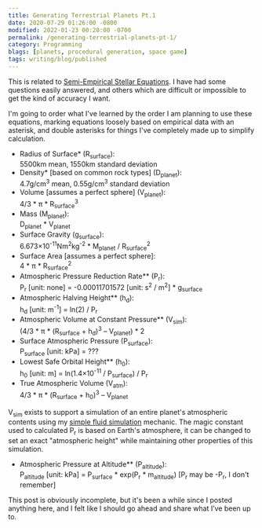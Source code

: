 ```yaml
---
title: Generating Terrestrial Planets Pt.1
date: 2020-07-29 01:26:00 -0800
modified: 2022-01-23 00:20:00 -0700
permalink: /generating-terrestrial-planets-pt-1/
category: Programming
blags: [planets, procedural generation, space game]
tags: writing/blog/published
---
```


This is related to [Semi-Empirical Stellar Equations](https://blog.tangentfox.com/semi-empirical-stellar-equations/). I have had some questions easily answered, and others which are difficult or impossible to get the kind of accuracy I want.

I'm going to order what I've learned by the order I am planning to use these equations, marking equations loosely based on empirical data with an asterisk, and double asterisks for things I've completely made up to simplify calculation.

- Radius of Surface\* (R<sub>surface</sub>):  
  5500km mean, 1550km standard deviation
- Density\* \[based on common rock types] (D<sub>planet</sub>):  
  4.7g/cm<sup>3</sup> mean, 0.55g/cm<sup>3</sup> standard deviation
- Volume \[assumes a perfect sphere] (V<sub>planet</sub>):  
  4/3 \* π \* R<sub>surface</sub><sup>3</sup>
- Mass (M<sub>planet</sub>):  
  D<sub>planet</sub> \* V<sub>planet</sub>
- Surface Gravity (g<sub>surface</sub>):  
  6.673×10<sup>-11</sup>Nm<sup>2</sup>kg<sup>-2</sup> * M<sub>planet</sub> / R<sub>surface</sub><sup>2</sup>
- Surface Area \[assumes a perfect sphere]:  
  4 \* π \* R<sub>surface</sub><sup>2</sup>
- Atmospheric Pressure Reduction Rate\*\* (P<sub>r</sub>):  
  P<sub>r</sub> \[unit: none] = -0.00011701572 \[unit: s<sup>2</sup> / m<sup>2</sup>] \* g<sub>surface</sub>
- Atmospheric Halving Height\*\* (h<sub>d</sub>):  
  h<sub>d</sub> \[unit: m<sup>-1</sup>] = ln(2) / P<sub>r</sub>
- Atmospheric Volume at Constant Pressure\*\* (V<sub>sim</sub>):  
  (4/3 \* π \* (R<sub>surface</sub> + h<sub>d</sub>)<sup>3</sup> – V<sub>planet</sub>) \* 2
- Surface Atmospheric Pressure (P<sub>surface</sub>):  
  P<sub>surface</sub> \[unit: kPa] = ???
- Lowest Safe Orbital Height\*\* (h<sub>0</sub>):  
  h<sub>0</sub> \[unit: m] = ln(1.4×10<sup>-11</sup> / P<sub>surface</sub>) / P<sub>r</sub>
- True Atmospheric Volume (V<sub>atm</sub>):  
  4/3 \* π \* (R<sub>surface</sub> + h<sub>0</sub>)<sup>3</sup> – V<sub>planet</sub>

V<sub>sim</sub> exists to support a simulation of an entire planet's atmospheric contents using my [simple fluid simulation](https://blog.tangentfox.com/better-fluid-storage/) mechanic. The magic constant used to calculated P<sub>r</sub> is based on Earth's atmosphere, it can be changed to set an exact "atmospheric height" while maintaining other properties of this simulation.

- Atmospheric Pressure at Altitude\*\* (P<sub>altitude</sub>):  
  P<sub>altitude</sub> \[unit: kPa] = P<sub>surface</sub> \* exp(P<sub>r</sub> \* m<sub>altitude</sub>) \[P<sub>r</sub> may be -P<sub>r</sub>, I don't remember]

This post is obviously incomplete, but it's been a while since I posted anything here, and I felt like I should go ahead and share what I’ve been up to.
